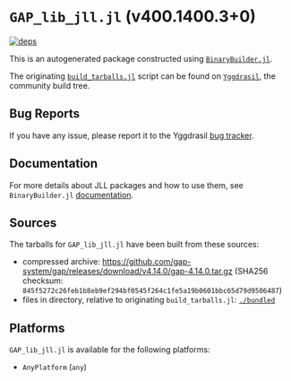 # `GAP_lib_jll.jl` (v400.1400.3+0)

[![deps](https://juliahub.com/docs/GAP_lib_jll/deps.svg)](https://juliahub.com/ui/Packages/General/GAP_lib_jll/)

This is an autogenerated package constructed using [`BinaryBuilder.jl`](https://github.com/JuliaPackaging/BinaryBuilder.jl).

The originating [`build_tarballs.jl`](https://github.com/JuliaPackaging/Yggdrasil/blob/c626ba84ccdc7c81e4704ab9c2ec65f9548e38fc/G/GAP_lib/build_tarballs.jl) script can be found on [`Yggdrasil`](https://github.com/JuliaPackaging/Yggdrasil/), the community build tree.

## Bug Reports

If you have any issue, please report it to the Yggdrasil [bug tracker](https://github.com/JuliaPackaging/Yggdrasil/issues).

## Documentation

For more details about JLL packages and how to use them, see `BinaryBuilder.jl` [documentation](https://docs.binarybuilder.org/stable/jll/).

## Sources

The tarballs for `GAP_lib_jll.jl` have been built from these sources:

* compressed archive: https://github.com/gap-system/gap/releases/download/v4.14.0/gap-4.14.0.tar.gz (SHA256 checksum: `845f5272c26feb1b8eb9ef294bf0545f264c1fe5a19b0601bbc65d79d9506487`)
* files in directory, relative to originating `build_tarballs.jl`: [`./bundled`](https://github.com/JuliaPackaging/Yggdrasil/tree/c626ba84ccdc7c81e4704ab9c2ec65f9548e38fc/G/GAP_lib/bundled)

## Platforms

`GAP_lib_jll.jl` is available for the following platforms:

* `AnyPlatform` (`any`)
